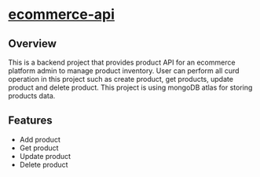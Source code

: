 # [ecommerce-api](https://facebook-clone-two-livid.vercel.app](https://ecommerce-api-2629.onrender.com/products))

## Overview
This is a backend project that provides product API for an ecommerce platform admin to manage product inventory.
User can perform all curd operation in this project such as create product, get products, update product and delete product.
This project is using mongoDB atlas for storing products data.



## Features

* Add product
* Get product
* Update product
* Delete product
